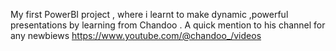 My first PowerBI project , where i learnt to make dynamic ,powerful presentations by learning from Chandoo .
A quick mention to his channel for any newbiews https://www.youtube.com/@chandoo_/videos
